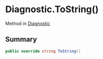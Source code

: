 # Diagnostic.ToString()

Method in [Diagnostic](api/csharp/yarn.compiler.diagnostic.md)

## Summary



```csharp
public override string ToString()
```

